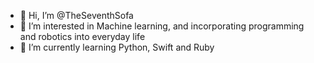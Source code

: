 - 👋 Hi, I’m @TheSeventhSofa
- 👀 I’m interested in Machine learning, and incorporating programming and robotics into everyday life
- 🌱 I’m currently learning Python, Swift and Ruby

<!---
TheSeventhSofa/TheSeventhSofa is a ✨ special ✨ repository because its `README.md` (this file) appears on your GitHub profile.
You can click the Preview link to take a look at your changes.
--->
